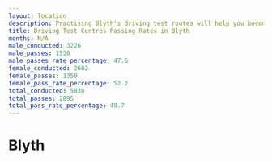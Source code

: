 ```yaml
---
layout: location
description: Practising Blyth's driving test routes will help you become more confident in your gear-changing abilities.
title: Driving Test Centres Passing Rates in Blyth
months: N/A
male_conducted: 3226
male_passes: 1536
male_passes_rate_percentage: 47.6
female_conducted: 2602
female_passes: 1359
female_pass_rate_percentage: 52.2
total_conducted: 5830
total_passes: 2895
total_pass_rate_percentage: 49.7
---
```


# Blyth
